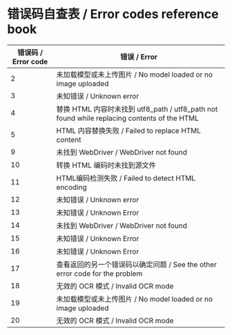 # 错误码自查表 / Error codes reference book

| 错误码 / Error code | 错误 / Error                                                                          |
|------------------|-------------------------------------------------------------------------------------|
| 2                | 未加载模型或未上传图片 / No model loaded or no image uploaded                                  |
| 3                | 未知错误 / Unknown error                                                                |
| 4                | 替换 HTML 内容时未找到 utf8_path / utf8_path not found while replacing contents of the HTML |
| 5                | HTML 内容替换失败 / Failed to replace HTML content                                        |
| 9                | 未找到 WebDriver / WebDriver not found                                                 |
| 10               | 转换 HTML 编码时未找到源文件                                                                   |
| 11               | HTML编码检测失败 / Failed to detect HTML encoding                                         |
| 12               | 未知错误 / Unknown error                                                                |
| 13               | 未知错误 / Unknown Error                                                                |
| 14               | 未找到 WebDriver / WebDriver not found                                                 |
| 15               | 未知错误 / Unknown Error                                                                |
| 16               | 未知错误 / Unknown Error                                                                |
| 17               | 查看返回的另一个错误码以确定问题 / See the other error code for the problem                         |
| 18               | 无效的 OCR 模式 / Invalid OCR mode                                                       |
| 19               | 未加载模型或未上传图片 / No model loaded or no image uploaded                                  |
| 20               | 无效的 OCR 模式 / Invalid OCR mode                                                       |